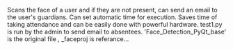 Scans the face of a user and if they are not present, can send an email to the user's guardians.
Can set automatic time for execution.
Saves time of taking attendance and can be easily done with powerful hardware.
test1.py is run by the admin to send email to absentees.
'Face_Detection_PyQt_base' is the original file , _faceproj is referance...
